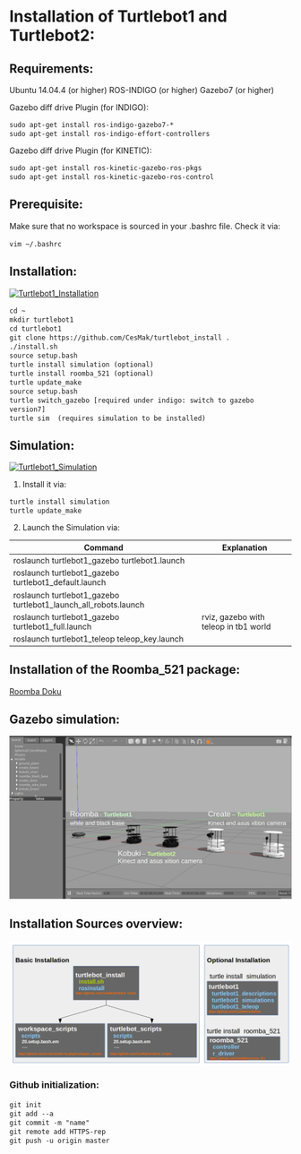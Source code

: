 # Installation of Turtlebot1 and Turtlebot2:

## Requirements:
Ubuntu 14.04.4 (or higher)
ROS-INDIGO     (or higher)
Gazebo7        (or higher)

Gazebo diff drive Plugin (for INDIGO):
```
sudo apt-get install ros-indigo-gazebo7-*
sudo apt-get install ros-indigo-effort-controllers
```

Gazebo diff drive Plugin (for KINETIC):
```
sudo apt-get install ros-kinetic-gazebo-ros-pkgs
sudo apt-get install ros-kinetic-gazebo-ros-control
```

## Prerequisite:
Make sure that no workspace is sourced in your .bashrc file. Check it via:

`vim ~/.bashrc`

## Installation:

[![Turtlebot1_Installation](https://img.youtube.com/vi/UkTMbMdC_Wg/0.jpg)](https://www.youtube.com/watch?v=UkTMbMdC_Wg)

```
cd ~
mkdir turtlebot1
cd turtlebot1
git clone https://github.com/CesMak/turtlebot_install .
./install.sh
source setup.bash
turtle install simulation (optional)
turtle install roomba_521 (optional)
turtle update_make
source setup.bash
turtle switch_gazebo [required under indigo: switch to gazebo version7]
turtle sim  (requires simulation to be installed)
```

## Simulation:
[![Turtlebot1_Simulation](https://img.youtube.com/vi/XWDSzjQCw/0.jpg)](https://www.youtube.com/watch?v=4-XWDSzjQCw)

1. Install it via:
```
turtle install simulation
turtle update_make
```

2. Launch the Simulation via:


| Command | Explanation |
| ------------- | ------------- |
| roslaunch turtlebot1_gazebo turtlebot1.launch| |
| roslaunch turtlebot1_gazebo turtlebot1_default.launch||
| roslaunch turtlebot1_gazebo turtlebot1_launch_all_robots.launch||
| roslaunch turtlebot1_gazebo turtlebot1_full.launch|rviz, gazebo with teleop in tb1 world|
| roslaunch turtlebot1_teleop teleop_key.launch||


## Installation of the Roomba_521 package:
[Roomba Doku](https://github.com/CesMak/roomba_521)

## Gazebo simulation:
![](https://github.com/CesMak/turtlebot1/blob/master/doc/gazebo_all_robots.png)

## Installation Sources overview:
![](https://github.com/CesMak/turtlebot1/blob/master/doc/Installation_Overview.png)


### Github initialization:

```
git init
git add --a
git commit -m "name"
git remote add HTTPS-rep
git push -u origin master
```

